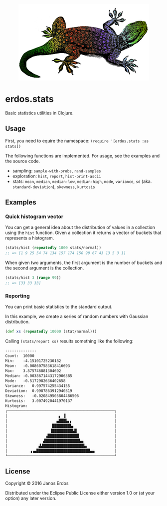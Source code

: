 <p align="center"><img src="https://raw.githubusercontent.com/erdos/erdos.stats/master/doc/logo.png" alt="erdos.stats logo"/></p>

# erdos.stats

Basic statistics utilities in Clojure.

## Usage

First, you need to equire the namespace: `(require '[erdos.stats :as stats])`

The following functions are implemented. For usage, see the examples and the source code.

- sampling: `sample-with-probs`, `rand-samples`
- exploration: `hist`, `report`, `hist-print-ascii`
- stats: `mean`, `median`, `median-low`, `median-high`, `mode`, `variance`, `sd` (aka. `standard-deviation`), `skewness`, `kurtosis`

## Examples

### Quick histogram vector

You can get a general idea about the distribution of values in a collection using the `hist` function. Given a collection it returns a vector of buckets that represents a histogram.

```clojure
(stats/hist (repeatedly 1000 stats/normal))
;; => [1 9 25 54 74 134 157 174 150 90 67 43 13 5 3 1]
```

When given two arguments, the first argument is the number of buckets and the second argument is the collection.

```clojure
(stats/hist 3 (range 99))
;; => [33 33 33]
```

### Reporting

You can print basic statistics to the standard output.

In this example, we create a series of random numbers with Gaussian distribution.

```clojure
(def xs (repeatedly 10000 (stat/normal)))
```

Calling `(stats/report xs)` results something like the following:

```
--------------
Count:  10000
Min:    -4.15101725230182
Mean:   -0.008607583618416693
Max:    3.875746881304692
Median: -0.0038671443172906385
Mode:   -0.5172982636402658
Variance:   0.997574255434155
Deviation:  0.9987863912940319
Skewness:   -0.020849505804486506
Kurtosis:   3.0074920441970137
Histogram: 
┌────────────────────────────────────────────────┐
│                       ▖ ▐                      │
│                      ▄███▙▖▖                   │
│                    ████████▙▖                  │
│                   ▐█████████▙█                 │
│                 ▗██████████████                │
│                ▟███████████████▙▄              │
│              ▟▟██████████████████▙▖            │
│          ▗▗▄████████████████████████▄▄         │
└────────────────────────────────────────────────┘
```


## License

Copyright © 2016 Janos Erdos

Distributed under the Eclipse Public License either version 1.0 or (at
your option) any later version.


